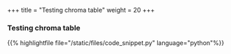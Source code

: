 +++
title = "Testing chroma table"
weight = 20
+++

### Testing chroma table

{{% highlightfile file="/static/files/code_snippet.py" language="python"%}}
